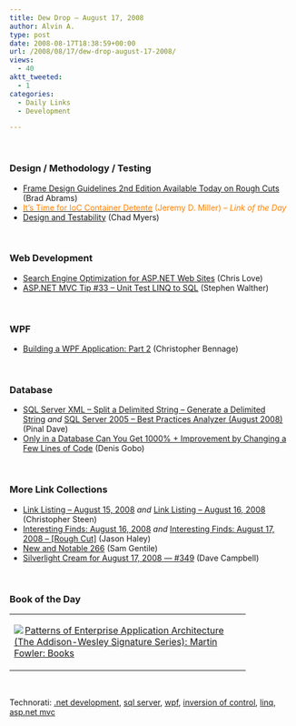 ```yaml
---
title: Dew Drop – August 17, 2008
author: Alvin A.
type: post
date: 2008-08-17T18:38:59+00:00
url: /2008/08/17/dew-drop-august-17-2008/
views:
  - 40
aktt_tweeted:
  - 1
categories:
  - Daily Links
  - Development

---
```

</p> 

&#160;

### Design / Methodology / Testing

  * [Frame Design Guidelines 2nd Edition Available Today on Rough Cuts][1] (Brad Abrams)
  * [<font color="#ff8000">It&#8217;s Time for IoC Container Detente</font>][2] <font color="#ff8000">(Jeremy D. Miller) <em>– Link of the Day</em></font>
  * [Design and Testability][3] (Chad Myers)

&#160;

### Web Development

  * [Search Engine Optimization for ASP.NET Web Sites][4] (Chris Love)
  * [ASP.NET MVC Tip #33 &#8211; Unit Test LINQ to SQL][5] (Stephen Walther)

&#160;

### WPF

  * [Building a WPF Application: Part 2][6] (Christopher Bennage)

&#160;

### Database

  * [SQL Server XML &#8211; Split a Delimited String &#8211; Generate a Delimited String][7]&#160;_and_&#160;[SQL Server 2005 &#8211; Best Practices Analyzer (August 2008)][8] (Pinal Dave)
  * [Only in a Database Can You Get 1000% + Improvement by Changing a Few Lines of Code][9] (Denis Gobo)

&#160;

### More Link Collections

  * [Link Listing &#8211; August 15, 2008][10]&#160;_and_&#160;[Link Listing &#8211; August 16, 2008][11] (Christopher Steen)
  * [Interesting Finds: August 16, 2008][12]&#160;_and_ [Interesting Finds: August 17, 2008 &#8211; [Rough Cut]][13] (Jason Haley)
  * [New and Notable 266][14] (Sam Gentile)
  * [Silverlight Cream for August 17, 2008 &#8212; #349][15] (Dave Campbell)

&#160;

### Book of the Day

<div class="wlWriterSmartContent" id="scid:7dc1bd33-94bd-46fd-a20b-0131235bcd47:18e7becc-fc9e-4935-91ba-2017b2b43d98" style="padding-right: 0px; display: inline; padding-left: 0px; float: none; padding-bottom: 0px; margin: 0px; padding-top: 0px">
  <table cellspacing="0" cellpadding="2" width="400" border="0" unselectable="on">
    <tr>
      <td valign="top" width="400">
        <p>
          <a title="Patterns of Enterprise Application Architecture (The Addison-Wesley Signature Series): Martin Fowler: Books" href="http://www.amazon.com/exec/obidos/ASIN/0321127420/alvinashcraft-20"><img data-recalc-dims="1" decoding="async" src="https://i0.wp.com/images.amazon.com/images/P/0321127420.01.MZZZZZZZ.jpg?w=660" border="0" align="left" style="float:left" />Patterns of Enterprise Application Architecture (The Addison-Wesley Signature Series): Martin Fowler: Books</a>
        </p>
      </td>
    </tr>
  </table>
</div>

&#160;

<div class="wlWriterSmartContent" id="scid:C16BAC14-9A3D-4c50-9394-FBFEF7A93539:474b8d23-8010-4267-9c0b-31dce727d9c5" style="padding-right: 0px; display: inline; padding-left: 0px; float: none; padding-bottom: 0px; margin: 0px; padding-top: 0px">
  <!--dotnetkickit-->
</div>

<div class="wlWriterSmartContent" id="scid:d7bf807d-7bb0-458a-811f-90c51817d5c2:a0c70bf6-43c5-43ed-902e-fca112bb7c15" style="padding-right: 0px; display: inline; padding-left: 0px; float: none; padding-bottom: 0px; margin: 0px; padding-top: 0px">
  <p>
    <span class="TagSite">Technorati:</span> <a href="http://technorati.com/tag/.net+development" rel="tag" class="tag">.net development</a>, <a href="http://technorati.com/tag/sql+server" rel="tag" class="tag">sql server</a>, <a href="http://technorati.com/tag/wpf" rel="tag" class="tag">wpf</a>, <a href="http://technorati.com/tag/inversion+of+control" rel="tag" class="tag">inversion of control</a>, <a href="http://technorati.com/tag/linq" rel="tag" class="tag">linq</a>, <a href="http://technorati.com/tag/asp.net+mvc" rel="tag" class="tag">asp.net mvc</a><br /><!-- StartInsertedTags: .net development, sql server, wpf, inversion of control, linq, asp.net mvc :EndInsertedTags -->
  </p>
</div>

 [1]: http://blogs.msdn.com/brada/archive/2008/08/16/framework-design-guidelines-2nd-edition-available-today-on-rough-cuts.aspx
 [2]: http://codebetter.com/blogs/jeremy.miller/archive/2008/08/16/it-s-time-for-ioc-container-detente.aspx
 [3]: http://www.lostechies.com/blogs/chad_myers/archive/2008/08/16/design-and-testability.aspx
 [4]: http://professionalaspnet.com/archive/2008/08/16/Search-Engine-Optimization-for-ASP.NET-Web-Sites.aspx
 [5]: http://weblogs.asp.net/stephenwalther/archive/2008/08/16/asp-net-mvc-tip-33-unit-test-linq-to-sql.aspx
 [6]: http://devlicio.us/blogs/christopher_bennage/archive/2008/08/16/building-a-wpf-application-part-2.aspx
 [7]: http://blog.sqlauthority.com/2008/08/17/sql-server-xml-split-a-delimited-string-generate-a-delimited-string/
 [8]: http://blog.sqlauthority.com/2008/08/17/sql-server-2005-best-practices-analyzer-august-2008/
 [9]: http://blogs.lessthandot.com/index.php/DataMgmt/DataDesign/only-in-a-database-can-you-get-1000-impr
 [10]: http://www.dotnetjunkies.com/WebLog/csteen/archive/2008/08/16/502321.aspx
 [11]: http://www.dotnetjunkies.com/WebLog/csteen/archive/2008/08/17/502438.aspx
 [12]: http://jasonhaley.com/blog/archive/2008/08/16/142123.aspx
 [13]: http://jasonhaley.com/blog/archive/2008/08/17/142132.aspx
 [14]: http://samgentile.com/blogs/samgentile/archive/2008/08/17/new-and-notable-266.aspx
 [15]: http://geekswithblogs.net/WynApseTechnicalMusings/archive/2008/08/17/124497.aspx